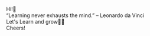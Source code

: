 Hi!👋<br />
“Learning never exhausts the mind.” – Leonardo da Vinci <br />
Let's Learn and grow👨‍💻<br />
Cheers!
